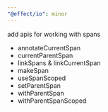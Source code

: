```yaml
---
"@effect/io": minor
---
```


add apis for working with spans

- annotateCurrentSpan
- currentParentSpan
- linkSpans & linkCurrentSpan
- makeSpan
- useSpanScoped
- setParentSpan
- withParentSpan
- withParentSpanScoped
